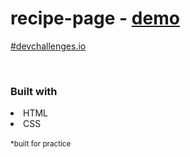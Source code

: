 # recipe-page - <a href="https://dukkevin.github.io/recipe-page/">demo</a>

<a href="https://devchallenges.io/portfolio/dukkevin">#devchallenges.io</a>

<br>
<h3>Built with</h3>
<li>HTML</li>
<li>CSS</li>

<br>
<sup>*built for practice</sup>
